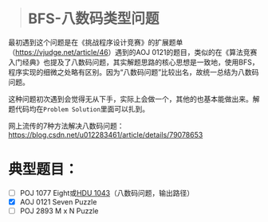 > # BFS-八数码类型问题

最初遇到这个问题是在《挑战程序设计竞赛》的扩展题单（<https://vjudge.net/article/46>）遇到的AOJ 0121的题目，类似的在《算法竞赛入门经典》也提及了八数码问题，其实解题思路的核心思想是一致地，使用BFS，程序实现的细微之处略有区别。因为“八数码问题”比较出名，故统一总结为八数码问题。

这种问题初次遇到会觉得无从下手，实际上会做一个，其他的也基本能做出来。解题代码均在`Problem Solution`里面可以扎到。

网上流传的7种方法解决八数码问题：<https://blog.csdn.net/u012283461/article/details/79078653>

# 典型题目：

- [ ] POJ 1077 Eight或[HDU 1043](https://www.cnblogs.com/sky-stars/p/11216007.html)（八数码问题，输出路径）
- [x] AOJ 0121 Seven Puzzle
- [ ] POJ 2893 M x N Puzzle